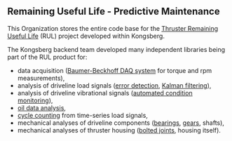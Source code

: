 ## Remaining Useful Life - Predictive Maintenance

This Organization stores the entire code base for the [Thruster Remaining Useful Life](https://www.kongsberg.com/maritime/services/kongsberg-remote-services/thruster-remaining-useful-life/) (RUL) project developed within Kongsberg. 

The Kongsberg backend team developed many independent libraries being part of the RUL product for: 
* data acquisition ([Baumer-Beckhoff DAQ system](https://github.com/Kongsberg-Predictive-Maintenance/beckhoff-data-acquisition) for torque and rpm measurements),
* analysis of driveline load signals ([error detection](https://github.com/Kongsberg-Predictive-Maintenance/kalman-filter), [Kalman filtering](https://github.com/Kongsberg-Predictive-Maintenance/kalman-filter)),
* analysis of driveline vibrational signals ([automated condition monitoring](https://github.com/Kongsberg-Predictive-Maintenance/automated-condition-monitoring)),
* [oil data analysis](https://github.com/Kongsberg-Predictive-Maintenance/oil),
* [cycle counting](https://github.com/Kongsberg-Predictive-Maintenance/cycle-counter) from time-series load signals,
* mechanical analyses of driveline components ([bearings](https://github.com/Kongsberg-Predictive-Maintenance/bearing), [gears](https://github.com/Kongsberg-Predictive-Maintenance/gears), shafts),
* mechanical analyses of thruster housing ([bolted joints](https://github.com/Kongsberg-Predictive-Maintenance/bolted-joint), housing itself).

<!--
**Here are some ideas to get you started:**

🙋‍♀️ A short introduction - what is your organization all about?
🌈 Contribution guidelines - how can the community get involved?
👩‍💻 Useful resources - where can the community find your docs? Is there anything else the community should know?
🍿 Fun facts - what does your team eat for breakfast?
🧙 Remember, you can do mighty things with the power of [Markdown](https://docs.github.com/github/writing-on-github/getting-started-with-writing-and-formatting-on-github/basic-writing-and-formatting-syntax)
-->
